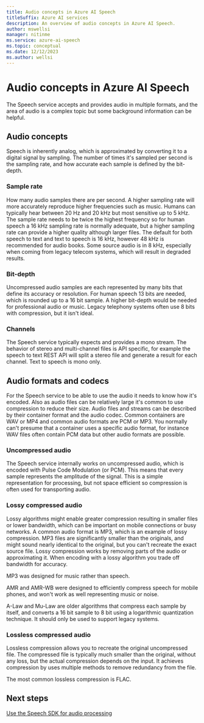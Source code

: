 ```yaml
---
title: Audio concepts in Azure AI Speech
titleSuffix: Azure AI services
description: An overview of audio concepts in Azure AI Speech.
author: mswellsi
manager: nitinme
ms.service: azure-ai-speech
ms.topic: conceptual
ms.date: 12/12/2023
ms.author: wellsi
---
```


# Audio concepts in Azure AI Speech

The Speech service accepts and provides audio in multiple formats, and the area of audio is a complex topic but some background information can be helpful.

## Audio concepts

Speech is inherently analog, which is approximated by converting it to a digital signal by sampling. The number of times it's sampled per second is the sampling rate, and how accurate each sample is defined by the bit-depth.
 
### Sample rate
How many audio samples there are per second. A higher sampling rate will more accurately reproduce higher frequencies such as music. Humans can typically hear between 20 Hz and 20 kHz but most sensitive up to 5 kHz. The sample rate needs to be twice the highest frequency so for human speech a 16 kHz sampling rate is normally adequate, but a higher sampling rate can provide a higher quality although larger files. The default for both speech to text and text to speech is 16 kHz, however 48 kHz is recommended for audio books. Some source audio is in 8 kHz, especially when coming from legacy telecom systems, which will result in degraded results.
 
### Bit-depth
Uncompressed audio samples are each represented by many bits that define its accuracy or resolution. For human speech 13 bits are needed, which is rounded up to a 16 bit sample. A higher bit-depth would be needed for professional audio or music. Legacy telephony systems often use 8 bits with compression, but it isn't ideal.
 
### Channels
The Speech service typically expects and provides a mono stream. The behavior of stereo and multi-channel files is API specific, for example the speech to text REST API will split a stereo file and generate a result for each channel. Text to speech is mono only.
 
## Audio formats and codecs
 
For the Speech service to be able to use the audio it needs to know how it's encoded. Also as audio files can be relatively large it's common to use compression to reduce their size. Audio files and streams can be described by their container format and the audio codec. Common containers are WAV or MP4 and common audio formats are PCM or MP3. You normally can't presume that a container uses a specific audio format, for instance WAV files often contain PCM data but other audio formats are possible.
 
### Uncompressed audio
 
The Speech service internally works on uncompressed audio, which is encoded with Pulse Code Modulation (or PCM). This means that every sample represents the amplitude of the signal. This is a simple representation for processing, but not space efficient so compression is often used for transporting audio.
 
### Lossy compressed audio
 
Lossy algorithms might enable greater compression resulting in smaller files or lower bandwidth, which can be important on mobile connections or busy networks. A common audio format is MP3, which is an example of lossy compression. MP3 files are significantly smaller than the originals, and might sound nearly identical to the original, but you can't recreate the exact source file. Lossy compression works by removing parts of the audio or approximating it. When encoding with a lossy algorithm you trade off bandwidth for accuracy.
 
MP3 was designed for music rather than speech.

AMR and AMR-WB were designed to efficiently compress speech for mobile phones, and won't work as well representing music or noise.

A-Law and Mu-Law are older algorithms that compress each sample by itself, and converts a 16 bit sample to 8 bit using a logarithmic quantization technique. It should only be used to support legacy systems.
 
### Lossless compressed audio
 
Lossless compression allows you to recreate the original uncompressed file. The compressed file is typically much smaller than the original, without any loss, but the actual compression depends on the input. It achieves compression by uses multiple methods to remove redundancy from the file.
 
The most common lossless compression is FLAC.

## Next steps
[Use the Speech SDK for audio processing](../audio-processing-speech-sdk.md)

